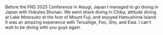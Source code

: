 Before the FNS 2025 Conference in Atsugi, Japan I managed to go diving in Japan with Hokulea Shonan. We went shark diving in Chiba, altitude diving at Lake Motosuko at the foot of Mount Fuji, and enjoyed Hatsushima Island. It was an amazing experience with Terushige, Foo, Sho, and Ewa. I can't wait to be diving with you guys again.
